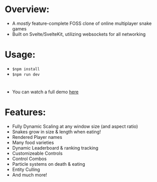 # Overview:

- A *mostly* feature-complete FOSS clone of online multiplayer snake games
- Built on Svelte/SvelteKit, utilizing websockets for all networking

# Usage:

- ```$npm install```
- ```$npm run dev```

#

- You can watch a full demo [here](https://www.youtube.com/watch?v=Ma6ILRWCc4o)

# Features:

-   Fully Dynamic Scaling at any window size (and aspect ratio)
-   Snakes grow in size & length when eating!
-   Rendered Player names
-   Many food varieties
-   Dynamic Leaderboard & ranking tracking
-   Customizeable Controls
-   Control Combos
-   Particle systems on death & eating
-   Entity Culling
-   And much more!
